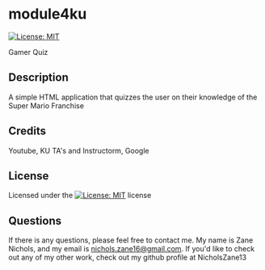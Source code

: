 # module4ku

[![License: MIT](https://img.shields.io/badge/License-MIT-yellow.svg)](https://opensource.org/licenses/MIT)

Gamer Quiz

## Description

A simple HTML application that quizzes the user on their knowledge of the Super Mario Franchise

## Credits

Youtube, KU TA's and Instructorm, Google

## License

Licensed under the [![License: MIT](https://img.shields.io/badge/License-MIT-yellow.svg)](https://opensource.org/licenses/MIT) license

## Questions

If there is any questions, please feel free to contact me. My name is Zane Nichols, and my email is nichols.zane16@gmail.com.
If you'd like to check out any of my other work, check out my github profile at NicholsZane13
